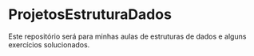 # ProjetosEstruturaDados
Este repositório será para minhas aulas de estruturas de dados e alguns exercícios solucionados.
